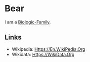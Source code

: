 # Bear

I am a [Biologic-Family](40000075.md).

## Links

- Wikipedia: [Https://En.WikiPedia.Org](https://en.wikipedia.org/wiki/Bear)
- Wikidata: [Https://WikiData.Org](https://wikidata.org/wiki/Q11788)
